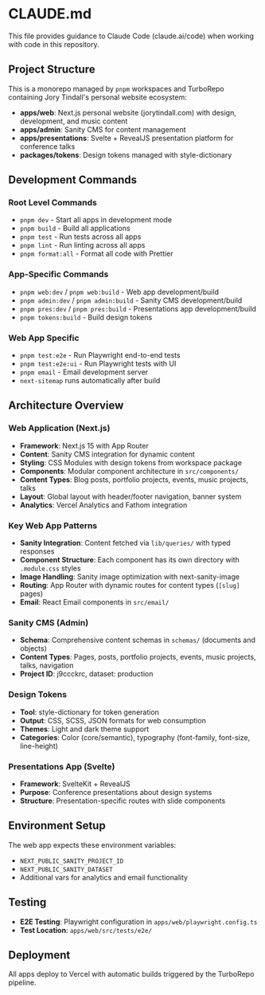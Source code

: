 # CLAUDE.md

This file provides guidance to Claude Code (claude.ai/code) when working with code in this repository.

## Project Structure

This is a monorepo managed by `pnpm` workspaces and TurboRepo containing Jory Tindall's personal website ecosystem:

- **apps/web**: Next.js personal website (jorytindall.com) with design, development, and music content
- **apps/admin**: Sanity CMS for content management
- **apps/presentations**: Svelte + RevealJS presentation platform for conference talks
- **packages/tokens**: Design tokens managed with style-dictionary

## Development Commands

### Root Level Commands
- `pnpm dev` - Start all apps in development mode
- `pnpm build` - Build all applications
- `pnpm test` - Run tests across all apps
- `pnpm lint` - Run linting across all apps
- `pnpm format:all` - Format all code with Prettier

### App-Specific Commands
- `pnpm web:dev` / `pnpm web:build` - Web app development/build
- `pnpm admin:dev` / `pnpm admin:build` - Sanity CMS development/build
- `pnpm pres:dev` / `pnpm pres:build` - Presentations app development/build
- `pnpm tokens:build` - Build design tokens

### Web App Specific
- `pnpm test:e2e` - Run Playwright end-to-end tests
- `pnpm test:e2e:ui` - Run Playwright tests with UI
- `pnpm email` - Email development server
- `next-sitemap` runs automatically after build

## Architecture Overview

### Web Application (Next.js)
- **Framework**: Next.js 15 with App Router
- **Content**: Sanity CMS integration for dynamic content
- **Styling**: CSS Modules with design tokens from workspace package
- **Components**: Modular component architecture in `src/components/`
- **Content Types**: Blog posts, portfolio projects, events, music projects, talks
- **Layout**: Global layout with header/footer navigation, banner system
- **Analytics**: Vercel Analytics and Fathom integration

### Key Web App Patterns
- **Sanity Integration**: Content fetched via `lib/queries/` with typed responses
- **Component Structure**: Each component has its own directory with `.module.css` styles
- **Image Handling**: Sanity image optimization with next-sanity-image
- **Routing**: App Router with dynamic routes for content types (`[slug]` pages)
- **Email**: React Email components in `src/email/`

### Sanity CMS (Admin)
- **Schema**: Comprehensive content schemas in `schemas/` (documents and objects)
- **Content Types**: Pages, posts, portfolio projects, events, music projects, talks, navigation
- **Project ID**: j9ccckrc, dataset: production

### Design Tokens
- **Tool**: style-dictionary for token generation
- **Output**: CSS, SCSS, JSON formats for web consumption
- **Themes**: Light and dark theme support
- **Categories**: Color (core/semantic), typography (font-family, font-size, line-height)

### Presentations App (Svelte)
- **Framework**: SvelteKit + RevealJS
- **Purpose**: Conference presentations about design systems
- **Structure**: Presentation-specific routes with slide components

## Environment Setup

The web app expects these environment variables:
- `NEXT_PUBLIC_SANITY_PROJECT_ID`
- `NEXT_PUBLIC_SANITY_DATASET`
- Additional vars for analytics and email functionality

## Testing

- **E2E Testing**: Playwright configuration in `apps/web/playwright.config.ts`
- **Test Location**: `apps/web/src/tests/e2e/`

## Deployment

All apps deploy to Vercel with automatic builds triggered by the TurboRepo pipeline.